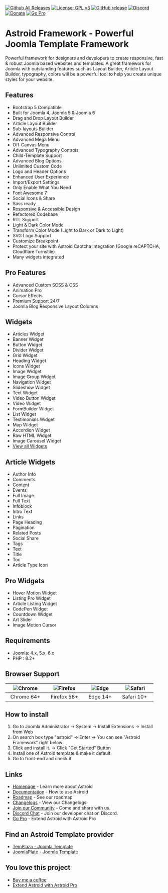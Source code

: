 [![Github All Releases](https://img.shields.io/github/downloads/templaza/astroid-framework/total.svg)](https://github.com/templaza/astroid-framework/releases)
[![License: GPL v3](https://img.shields.io/badge/License-GPL%20v3-blue.svg)](http://www.gnu.org/licenses/gpl-3.0)
[![GitHub release](https://img.shields.io/github/release/templaza/astroid-framework.svg)](https://github.com/templaza/astroid-framework/releases)
[![Discord](https://img.shields.io/discord/1098077651496874005)](https://discord.gg/2MwtsAX4Py)
[![Donate](https://img.shields.io/badge/donate-Buy%20me%20a%20coffee-blueviolet)](https://ko-fi.com/astroidframework)
[![Go Pro](https://img.shields.io/badge/extend-with%20Astroid%20Pro-orange)](https://astroidframe.work/pricing)

# Astroid Framework - Powerful Joomla Template Framework

Powerful framework for designers and developers to create responsive, fast & robust Joomla based websites and templates. A great framework for Joomla with outstanding features such as Layout Builder, Article Layout Builder, typography, colors will be a powerful tool to help you create unique styles for your website.

## Features
* Bootstrap 5 Compatible
* Built for Joomla 4, Joomla 5 & Joomla 6
* Drag and Drop Layout Builder
* Article Layout Builder
* Sub-layouts Builder
* Advanced Responsive Control
* Advanced Mega Menu
* Off-Canvas Menu
* Advanced Typography Controls
* Child-Template Support
* Advanced Blog Options
* Unlimited Custom Code
* Logo and Header Options
* Enhanced User Experience
* Import/Export Settings
* Only Enable What You Need
* Font Awesome 7
* Social Icons & Share
* Sass ready
* Responsive & Accessible Design
* Refactored Codebase
* RTL Support
* Light & Dark Color Mode
* Transform Color Mode (Light to Dark or Dark to Light)
* SVG Logo Support
* Customize Breakpoint
* Protect your site with Astroid Captcha Integration (Google reCAPTCHA, Cloudflare Turnstile)
* Many widgets integrated

## Pro Features
* Advanced Custom SCSS & CSS
* Animation Pro
* Cursor Effects
* Premium Support 24/7
* Joomla Blog Responsive Layout Columns

## Widgets
* Articles Widget
* Banner Widget
* Button Widget
* Divider Widget
* Grid Widget
* Heading Widget
* Icons Widget
* Image Widget
* Image Group Widget
* Navigation Widget
* Slideshow Widget
* Text Widget
* Video Button Widget
* Video Widget
* FormBuilder Widget
* List Widget
* Testimonials Widget
* Map Widget
* Accordion Widget
* Raw HTML Widget
* Image Carousel Widget
* [View all Widgets](https://astroidframe.work/widgets)

## Article Widgets
* Author Info
* Comments
* Content
* Events
* Full Image
* Full Text
* Infoblock
* Intro Text
* Links
* Page Heading
* Pagination
* Related Posts
* Social Share
* Tags
* Text
* Title
* Toc
* Article Type Icon

## Pro Widgets
* Hover Motion Widget
* Listing Pro Widget
* Article Listing Widget
* CodePen Widget
* Countdown Widget
* Art Slider
* Image Motion Cursor

## Requirements
* Joomla: 4.x, 5.x, 6.x
* PHP : 8.2+

## Browser Support
| ![Chrome](https://raw.githubusercontent.com/alrra/browser-logos/master/src/chrome/chrome_48x48.png)|![Firefox](https://raw.githubusercontent.com/alrra/browser-logos/master/src/firefox/firefox_48x48.png)|![Edge](https://raw.githubusercontent.com/alrra/browser-logos/master/src/edge/edge_48x48.png)|![Safari](https://raw.githubusercontent.com/alrra/browser-logos/master/src/safari/safari_48x48.png)|
| :---: | :---:	|:---:|:---:|
| &nbsp;&nbsp;Chrome 64+&nbsp;&nbsp; | &nbsp;&nbsp;Firefox 58+&nbsp;&nbsp; | &nbsp;&nbsp;Edge 14+&nbsp;&nbsp; | &nbsp;&nbsp;Safari 10+ &nbsp;&nbsp; |

## How to install

1. Go to Joomla Administrator -> System -> Install Extensions -> Install from Web
2. On search box type "astroid" -> Enter -> You can see "Astroid Framework" right below
3. Click and install it. -> Click "Get Started" Button
4. Install one of Astroid template & make it default
5. Go to front-end and check it.

## Links
* [Homepage](https://astroidframe.work/) - Learn more about Astroid
* [Documentation](https://docs.astroidframe.work/) - How to use Astroid
* [Roadmap](https://github.com/orgs/templaza/projects/3/views/4?sortedBy%5Bdirection%5D=desc&sortedBy%5BcolumnId%5D=Milestone) - See our roadmap
* [Changelogs](https://github.com/templaza/astroid-framework/releases) - View our Changelogs
* [Join our Community](https://www.facebook.com/groups/astroid) - Come and share with us.
* [Discord Chat](https://discord.gg/2MwtsAX4Py) - Join our developer chat on Discord.
* [Go Pro](https://astroidframe.work/pricing) - Extend Astroid with Astroid Pro

## Find an Astroid Template provider
* [TemPlaza - Joomla Template](https://www.templaza.com/joomla-templates.html)
* [JoomlaPlate - Joomla Template](https://www.joomlaplates.com/)

## You love this project
* [Buy me a coffee](https://ko-fi.com/astroidframework)
* [Extend Astroid with Astroid Pro](https://astroidframe.work/pricing)
